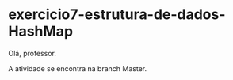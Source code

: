 # exercicio7-estrutura-de-dados-HashMap

Olá, professor.

A atividade se encontra na branch Master.

